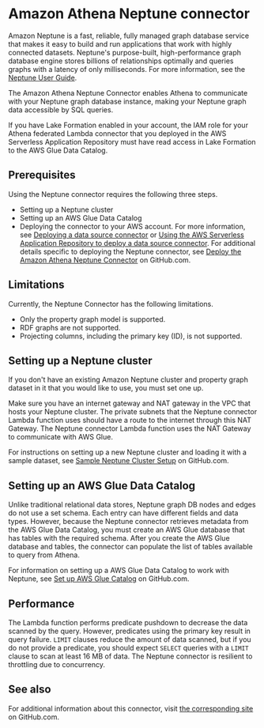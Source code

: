 # Amazon Athena Neptune connector<a name="connectors-neptune"></a>

Amazon Neptune is a fast, reliable, fully managed graph database service that makes it easy to build and run applications that work with highly connected datasets\. Neptune's purpose\-built, high\-performance graph database engine stores billions of relationships optimally and queries graphs with a latency of only milliseconds\. For more information, see the [Neptune User Guide](https://docs.aws.amazon.com/neptune/latest/userguide/intro.html)\.

The Amazon Athena Neptune Connector enables Athena to communicate with your Neptune graph database instance, making your Neptune graph data accessible by SQL queries\.

If you have Lake Formation enabled in your account, the IAM role for your Athena federated Lambda connector that you deployed in the AWS Serverless Application Repository must have read access in Lake Formation to the AWS Glue Data Catalog\.

## Prerequisites<a name="connectors-neptune-prerequisites"></a>

Using the Neptune connector requires the following three steps\.
+ Setting up a Neptune cluster
+ Setting up an AWS Glue Data Catalog
+ Deploying the connector to your AWS account\. For more information, see [Deploying a data source connector](connect-to-a-data-source-lambda.md) or [Using the AWS Serverless Application Repository to deploy a data source connector](connect-data-source-serverless-app-repo.md)\. For additional details specific to deploying the Neptune connector, see [Deploy the Amazon Athena Neptune Connector](https://github.com/awslabs/aws-athena-query-federation/tree/master/athena-neptune/docs/neptune-connector-setup) on GitHub\.com\.

## Limitations<a name="connectors-neptune-limitations"></a>

Currently, the Neptune Connector has the following limitations\.
+ Only the property graph model is supported\.
+ RDF graphs are not supported\.
+ Projecting columns, including the primary key \(ID\), is not supported\. 

## Setting up a Neptune cluster<a name="connectors-neptune-setting-up-a-neptune-cluster"></a>

If you don't have an existing Amazon Neptune cluster and property graph dataset in it that you would like to use, you must set one up\.

Make sure you have an internet gateway and NAT gateway in the VPC that hosts your Neptune cluster\. The private subnets that the Neptune connector Lambda function uses should have a route to the internet through this NAT Gateway\. The Neptune connector Lambda function uses the NAT Gateway to communicate with AWS Glue\.

For instructions on setting up a new Neptune cluster and loading it with a sample dataset, see [Sample Neptune Cluster Setup](https://github.com/awslabs/aws-athena-query-federation/tree/master/athena-neptune/docs/neptune-cluster-setup) on GitHub\.com\.

## Setting up an AWS Glue Data Catalog<a name="connectors-neptune-setting-up-an-aws-glue-data-catalog"></a>

Unlike traditional relational data stores, Neptune graph DB nodes and edges do not use a set schema\. Each entry can have different fields and data types\. However, because the Neptune connector retrieves metadata from the AWS Glue Data Catalog, you must create an AWS Glue database that has tables with the required schema\. After you create the AWS Glue database and tables, the connector can populate the list of tables available to query from Athena\.

For information on setting up a AWS Glue Data Catalog to work with Neptune, see [Set up AWS Glue Catalog](https://github.com/awslabs/aws-athena-query-federation/tree/master/athena-neptune/docs/aws-glue-sample-scripts) on GitHub\.com\.

## Performance<a name="connectors-neptune-performance"></a>

The Lambda function performs predicate pushdown to decrease the data scanned by the query\. However, predicates using the primary key result in query failure\. `LIMIT` clauses reduce the amount of data scanned, but if you do not provide a predicate, you should expect `SELECT` queries with a `LIMIT` clause to scan at least 16 MB of data\. The Neptune connector is resilient to throttling due to concurrency\.

## See also<a name="connectors-neptune-see-also"></a>

For additional information about this connector, visit [the corresponding site](https://github.com/awslabs/aws-athena-query-federation/tree/master/athena-neptune) on GitHub\.com\.